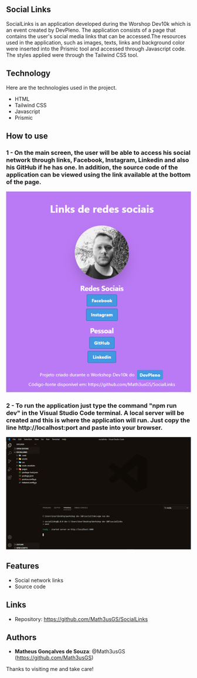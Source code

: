 ## Social Links
SocialLinks is an application developed during the Worshop Dev10k which is an event created by DevPleno. The application consists of a page that contains the user's social media links that can be accessed.The resources used in the application, such as images, texts, links and background color were inserted into the Prismic tool and accessed through Javascript code. The styles applied were through the Tailwind CSS tool.

## Technology
Here are the technologies used in the project.
* HTML
* Tailwind CSS
* Javascript
* Prismic

## How to use
### 1 - On the main screen, the user will be able to access his social network through links, Facebook, Instagram, Linkedin and also his GitHub if he has one. In addition, the source code of the application can be viewed using the link available at the bottom of the page.
![Main screen](https://github.com/Math3usGS/SocialLinks/blob/main/assets/pagina_principal.PNG)

### 2 - To run the application just type the command "npm run dev" in the Visual Studio Code terminal. A local server will be created and this is where the application will run. Just copy the line http://localhost:port and paste into your browser.
![Main screen](https://github.com/Math3usGS/SocialLinks/blob/main/assets/rodar_codigo.PNG)


## Features
  - Social network links
  - Source code 

## Links
  - Repository: https://github.com/Math3usGS/SocialLinks

## Authors

* **Matheus Gonçalves de Souza**: @Math3usGS (https://github.com/Math3usGS)

Thanks to visiting me and take care!



